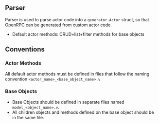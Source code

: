 ## Parser

Parser is used to parse actor code into a `generator.Actor` struct, so that OpenRPC can be generated from custom actor code.


- Default actor methods: CRUD+list+filter methods for base objects

## Conventions

### Actor Methods

All default actor methods must be defined in files that follow the naming convention `<actor_name>_<base_object_name>.v`

### Base Objects
- Base Objects should be defined in separate files named `model_<object_name>.v`. 
- All children objects and methods defined on the base object should be in the same file.
